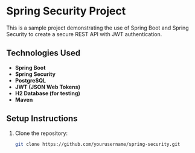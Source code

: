 # Spring Security Project

This is a sample project demonstrating the use of Spring Boot and Spring Security to create a secure REST API with JWT authentication.

## Technologies Used

- **Spring Boot**
- **Spring Security**
- **PostgreSQL**
- **JWT (JSON Web Tokens)**
- **H2 Database (for testing)**
- **Maven**

## Setup Instructions

1. Clone the repository:
   ```bash
   git clone https://github.com/yourusername/spring-security.git
